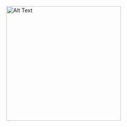 <div style={{backgroundColor="green"}}>
  
<img src="https://github.com/Sangita-Kumari/deepLinkingFirebase/assets/98204711/cc0d0d17-5389-4023-a533-83984a04c440" alt="Alt Text" width="300" height="aspectRatio" >
</div>


